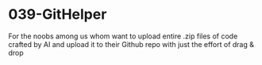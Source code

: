 # 039-GitHelper
For the noobs among us whom want to upload entire .zip files of code crafted by AI and upload it to their Github repo with just the effort of drag &amp; drop 
